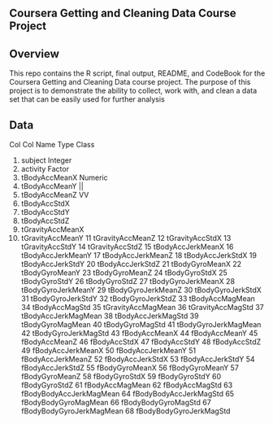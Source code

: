 
Coursera Getting and Cleaning Data Course Project 
----------

Overview
------------

This repo contains the R script, final output, README, and CodeBook for the Coursera Getting and Cleaning Data course project. The purpose of this project is to demonstrate the ability to collect, work with, and clean a data set that can be easily used for further analysis

Data
----------
Col Col Name              Type Class
1.  subject               Integer
2.  activity              Factor
3.  tBodyAccMeanX         Numeric
4.  tBodyAccMeanY           ||
5.  tBodyAccMeanZ           VV 
6.  tBodyAccStdX
7.  tBodyAccStdY
8.  tBodyAccStdZ
9.  tGravityAccMeanX
10. tGravityAccMeanY
11  tGravityAccMeanZ
12  tGravityAccStdX
13  tGravityAccStdY
14  tGravityAccStdZ
15  tBodyAccJerkMeanX
16  tBodyAccJerkMeanY
17  tBodyAccJerkMeanZ
18  tBodyAccJerkStdX
19  tBodyAccJerkStdY
20  tBodyAccJerkStdZ
21  tBodyGyroMeanX
22  tBodyGyroMeanY
23  tBodyGyroMeanZ
24  tBodyGyroStdX
25  tBodyGyroStdY
26  tBodyGyroStdZ
27  tBodyGyroJerkMeanX
28  tBodyGyroJerkMeanY
29  tBodyGyroJerkMeanZ
30  tBodyGyroJerkStdX
31  tBodyGyroJerkStdY
32  tBodyGyroJerkStdZ
33  tBodyAccMagMean
34  tBodyAccMagStd
35  tGravityAccMagMean
36  tGravityAccMagStd
37  tBodyAccJerkMagMean
38  tBodyAccJerkMagStd
39  tBodyGyroMagMean
40  tBodyGyroMagStd
41  tBodyGyroJerkMagMean
42  tBodyGyroJerkMagStd
43  fBodyAccMeanX
44  fBodyAccMeanY
45  fBodyAccMeanZ
46  fBodyAccStdX
47  fBodyAccStdY
48  fBodyAccStdZ
49  fBodyAccJerkMeanX
50  fBodyAccJerkMeanY
51  fBodyAccJerkMeanZ
52  fBodyAccJerkStdX
53  fBodyAccJerkStdY
54  fBodyAccJerkStdZ
55  fBodyGyroMeanX
56  fBodyGyroMeanY
57  fBodyGyroMeanZ
58  fBodyGyroStdX
59  fBodyGyroStdY
60  fBodyGyroStdZ
61  fBodyAccMagMean
62  fBodyAccMagStd
63  fBodyBodyAccJerkMagMean
64  fBodyBodyAccJerkMagStd
65  fBodyBodyGyroMagMean
66  fBodyBodyGyroMagStd
67  fBodyBodyGyroJerkMagMean
68  fBodyBodyGyroJerkMagStd